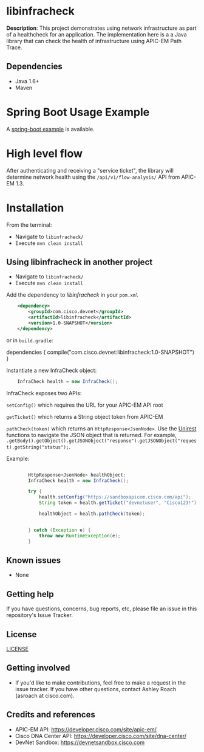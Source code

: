 # libinfracheck

**Description**: This project demonstrates using network infrastructure as part of a healthcheck for an application.  The implementation here is a a Java library that can check the health of infrastructure using APIC-EM Path Trace.

## Dependencies

* Java 1.6+
* Maven

# Spring Boot Usage Example

A [spring-boot example](https://wwwin-github.cisco.com/asroach/infracheck-spring-boot) is available.


# High level flow

After authenticating and receiving a "service ticket", the library will determine network health using the `/api/v1/flow-analysis/` API from APIC-EM 1.3.


# Installation

From the terminal:

* Navigate to `libinfracheck/`
* Execute `mvn clean install`


## Using libinfracheck in another project

* Navigate to `libinfracheck/`
* Execute `mvn clean install`

Add the dependency to *libinfracheck* in your `pom.xml`

```xml
    <dependency>
        <groupId>com.cisco.devnet</groupId>
        <artifactId>libinfracheck</artifactId>
        <version>1.0-SNAPSHOT</version>
    </dependency>
```

or in `build.gradle`:

dependencies {
	compile("com.cisco.devnet:libinfracheck:1.0-SNAPSHOT")
}

Instantiate a new InfraCheck object:

```java
    InfraCheck health = new InfraCheck();
```

InfraCheck exposes two APIs:

`setConfig()` which requires the URL for your APIC-EM API root

`getTicket()` which returns a String object token from APIC-EM

`pathCheck(token)` which returns an `HttpResponse<JsonNode>`. Use the [Unirest](http://unirest.io) functions to navigate the JSON object that is returned.  For example, `.getBody().getObject().getJSONObject("response").getJSONObject("request).getString("status");`.

Example:
```java

        HttpResponse<JsonNode> healthObject;
        InfraCheck health = new InfraCheck();

        try {
            health.setConfig("https://sandboxapicem.cisco.com/api");
            String token = health.getTicket("devnetuser", "Cisco123!");

            healthObject = health.pathCheck(token);


        } catch (Exception e) {
            throw new RuntimeException(e);
        }
```

## Known issues

* None

## Getting help

If you have questions, concerns, bug reports, etc, please file an issue in this repository's Issue Tracker.

## License
[LICENSE](LICENSE)

## Getting involved

* If you'd like to make contributions, feel free to make a request in the issue tracker.  If you have other questions, contact Ashley Roach (asroach at cisco.com).

## Credits and references

* APIC-EM API:  https://developer.cisco.com/site/apic-em/
* Cisco DNA Center API: https://developer.cisco.com/site/dna-center/
* DevNet Sandbox: https://devnetsandbox.cisco.com
